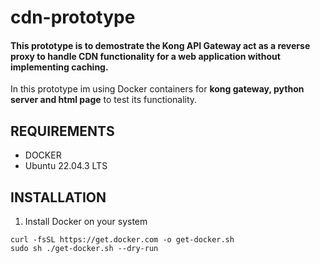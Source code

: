 # cdn-prototype
#### This prototype is to demostrate the Kong API Gateway act as a reverse proxy to handle CDN functionality for a web application without implementing caching.

In this prototype im using Docker containers for **kong gateway, python server and html page** to test its functionality.

## REQUIREMENTS
* DOCKER
* Ubuntu 22.04.3 LTS

## INSTALLATION
1. Install Docker on your system 
```shell
curl -fsSL https://get.docker.com -o get-docker.sh
sudo sh ./get-docker.sh --dry-run
```


